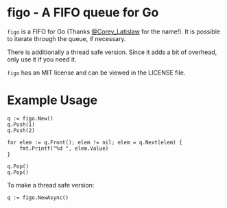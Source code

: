 figo - A FIFO queue for Go
==========================

`figo` is a FIFO for Go (Thanks
[@Corey_Latislaw](https://twitter.com/corey_latislaw) for the name!). It is
possible to iterate through the queue, if necessary.

There is additionally a thread safe version. Since it adds a bit of overhead,
only use it if you need it.

`figo` has an MIT license and can be viewed in the LICENSE file.

Example Usage
=============

	q := figo.New()
	q.Push(1)
	q.Push(2)
	
	for elem := q.Front(); elem != nil; elem = q.Next(elem) {
		fmt.Printf("%d ", elem.Value)
	}
	
	q.Pop()
	q.Pop()

To make a thread safe version:

	q := figo.NewAsync()
